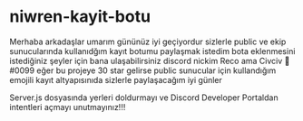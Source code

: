 # niwren-kayit-botu
Merhaba arkadaşlar umarım gününüz iyi geçiyordur sizlerle public ve ekip sunucularında kullanıdğım kayıt botumu paylaşmak istedim bota eklenmesini istediğiniz şeyler için bana ulaşabilirsiniz discord nickim Reco ama Civciv 🐣#0099  eğer bu projeye 30 star gelirse public sunucular için kullandığım emojili kayıt altyapısınıda sizlerle paylaşacağım iyi günler

Server.js dosyasında yerleri doldurmayı ve Discord Developer Portaldan intentleri açmayı unutmayınız!!!
